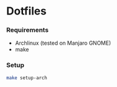 # Dotfiles

### Requirements

* Archlinux (tested on Manjaro GNOME)
* make

### Setup

```sh
make setup-arch
```
